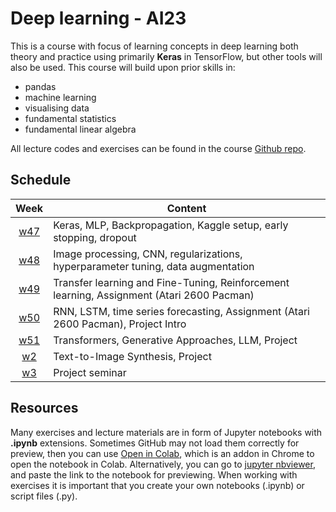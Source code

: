 # Deep learning - AI23

This is a course with focus of learning concepts in deep learning both theory and practice using primarily **Keras** in TensorFlow, but other tools will also be used. This course will build upon prior skills in:

- pandas
- machine learning
- visualising data
- fundamental statistics
- fundamental linear algebra

All lecture codes and exercises can be found in the course [Github repo][ghr].

[ghr]: https://github.com/pr0fez/AI23-Deep_learning

## Schedule

|   Week   | Content                                                                               |
| :------: | ------------------------------------------------------------------------------------- |
| [w47][w1] | Keras, MLP, Backpropagation, Kaggle setup, early stopping, dropout   |
| [w48][w2] | Image processing, CNN, regularizations, hyperparameter tuning, data augmentation |
| [w49][w3] | Transfer learning and Fine-Tuning, Reinforcement learning, Assignment (Atari 2600 Pacman)                                                                |
| [w50][w4] | RNN, LSTM, time series forecasting, Assignment (Atari 2600 Pacman), Project Intro            |
| [w51][w5] | Transformers, Generative Approaches, LLM, Project |
| [w2][w6] | Text-to-Image Synthesis, Project |
| [w3][w7] | Project seminar                              |

[w1]: https://github.com/pr0fez/AI23-Deep_learning/blob/main/Resources/week1.md
[w2]: https://github.com/pr0fez/AI23-Deep_learning/blob/main/Resources/week2.md
[w3]: https://github.com/pr0fez/AI23-Deep_learning/blob/main/Resources/week3.md
[w4]: https://github.com/pr0fez/AI23-Deep_learning/blob/main/Resources/week4.md
[w5]: https://github.com/pr0fez/AI23-Deep_learning/blob/main/Resources/week5.md
[w6]: https://github.com/pr0fez/AI23-Deep_learning/blob/main/Resources/week6.md
[w7]: https://github.com/pr0fez/AI23-Deep_learning/blob/main/Resources/week7.md

## Resources

Many exercises and lecture materials are in form of Jupyter notebooks with **.ipynb** extensions. Sometimes GitHub may not load them correctly for preview, then you can use [Open in Colab][colab_addon], which is an addon in Chrome to open the notebook in Colab. Alternatively, you can go to [jupyter nbviewer][nbviewer], and paste the link to the notebook for previewing. When working with exercises it is important that you create your own notebooks (.ipynb) or script files (.py).

[nbviewer]: https://nbviewer.jupyter.org/
[colab_addon]: https://chrome.google.com/webstore/detail/open-in-colab/iogfkhleblhcpcekbiedikdehleodpjo?hl=sv
